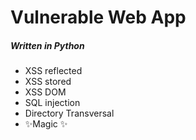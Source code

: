 # Vulnerable Web App
##### _Written in Python_

- XSS reflected
- XSS stored
- XSS DOM
- SQL injection
- Directory Transversal
- ✨Magic ✨
